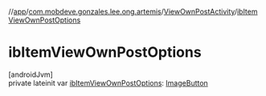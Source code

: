 //[app](../../../index.md)/[com.mobdeve.gonzales.lee.ong.artemis](../index.md)/[ViewOwnPostActivity](index.md)/[ibItemViewOwnPostOptions](ib-item-view-own-post-options.md)

# ibItemViewOwnPostOptions

[androidJvm]\
private lateinit var [ibItemViewOwnPostOptions](ib-item-view-own-post-options.md): [ImageButton](https://developer.android.com/reference/kotlin/android/widget/ImageButton.html)

